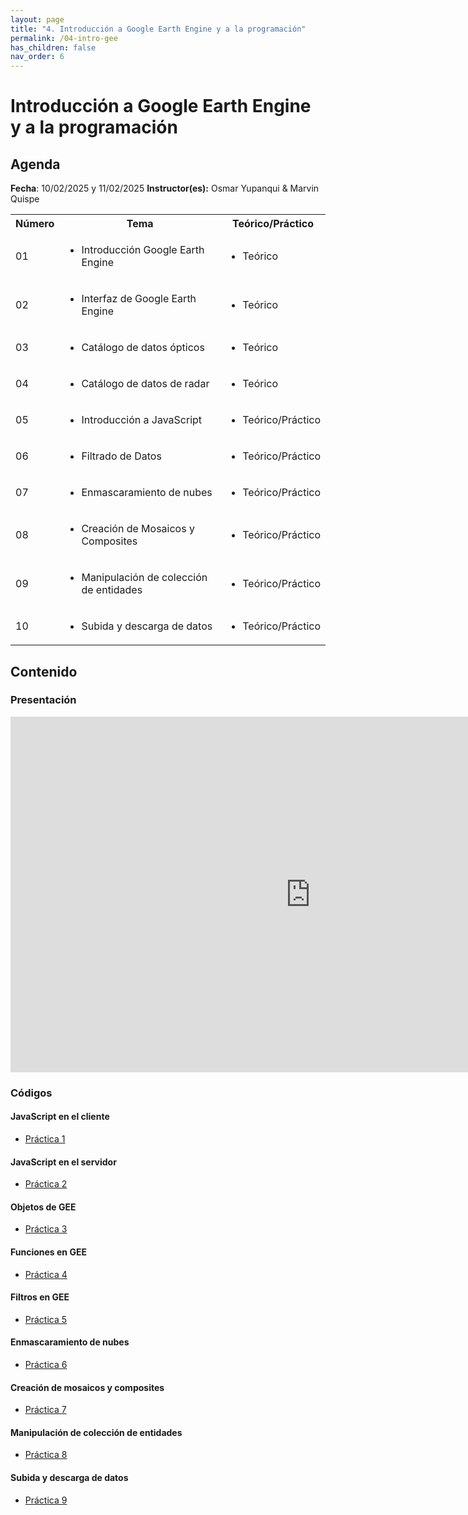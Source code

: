 ```yaml
---
layout: page
title: "4. Introducción a Google Earth Engine y a la programación"
permalink: /04-intro-gee
has_children: false
nav_order: 6
---
```




# Introducción a Google Earth Engine y a la programación

## Agenda
**Fecha**: 10/02/2025 y 11/02/2025
**Instructor(es):** Osmar Yupanqui & Marvin Quispe

<table>
  <tbody>
    <tr>
      <th align="center">Número</th>
      <th align="center">Tema</th>
      <th align="center">Teórico/Práctico</th>
    </tr>
    <tr>
      <td>01</td>
      <td>
        <ul>
            <li>Introducción Google Earth Engine</li>
        </ul>
      </td>
      <td>
        <ul>
            <li>Teórico</li>
        </ul>
      </td>
    </tr>
    <tr>
      <td>02</td>
      <td>
        <ul>
            <li>Interfaz de Google Earth Engine</li>
        </ul>
      </td>
      <td>
        <ul>
            <li>Teórico</li>
        </ul>
      </td>
    </tr>
    <tr>
      <td>03</td>
      <td>
        <ul>
            <li>Catálogo de datos ópticos</li>
        </ul>
      </td>
      <td>
        <ul>
            <li>Teórico</li>
        </ul>
      </td>
    </tr>
    <tr>
      <td>04</td>
      <td>
        <ul>
            <li>Catálogo de datos de radar</li>
        </ul>
      </td>
      <td>
        <ul>
            <li>Teórico</li>
        </ul>
      </td>
    </tr>
    <tr>
      <td>05</td>
      <td>
        <ul>
            <li>Introducción a JavaScript</li>
        </ul>
      </td>
      <td>
        <ul>
            <li>Teórico/Práctico</li>
        </ul>
      </td>
    </tr>
    <tr>
      <td>06</td>
      <td>
        <ul>
            <li>Filtrado de Datos</li>
        </ul>
      </td>
      <td>
        <ul>
            <li>Teórico/Práctico</li>
        </ul>
      </td>
    </tr>
    <tr>
      <td>07</td>
      <td>
        <ul>
            <li>Enmascaramiento de nubes</li>
        </ul>
      </td>
      <td>
        <ul>
            <li>Teórico/Práctico</li>
        </ul>
      </td>
    </tr>
    <tr>
      <td>08</td>
      <td>
        <ul>
            <li>Creación de Mosaicos y Composites</li>
        </ul>
      </td>
      <td>
        <ul>
            <li>Teórico/Práctico</li>
        </ul>
      </td>
    </tr>
    <tr>
      <td>09</td>
      <td>
        <ul>
            <li>Manipulación de colección de entidades</li>
        </ul>
      </td>
      <td>
        <ul>
            <li>Teórico/Práctico</li>
        </ul>
      </td>
    </tr>
    <tr>
      <td>10</td>
      <td>
        <ul>
            <li>Subida y descarga de datos</li>
        </ul>
      </td>
      <td>
        <ul>
            <li>Teórico/Práctico</li>
        </ul>
      </td>
    </tr>
  </tbody>
</table>


## Contenido

### Presentación

<iframe src="https://docs.google.com/presentation/d/e/2PACX-1vTqC9p43YRhrpVTrged5WK0rQ1aEGC5DCvhebBOkEXYrXAuXPA-zOgNYiyb9oRFwg/embed?start=false&loop=false&delayms=3000" frameborder="0" width="960" height="569" allowfullscreen="true" mozallowfullscreen="true" webkitallowfullscreen="true"></iframe>

### Códigos

#### JavaScript en el cliente

<ul>
    <li><a href="https://code.earthengine.google.com/?scriptPath=users%2Fgis_acca%2FCITEproductivo_Taller2025%3ADia1%2F1.1%20Introduccion%20Javascript%20cliente" target="_blank">Práctica 1</a></li>
</ul>

#### JavaScript en el servidor

<ul>
    <li><a href="https://code.earthengine.google.com/?scriptPath=users%2Fgis_acca%2FCITEproductivo_Taller2025%3ADia1%2F1.2%20Introduccion%20Javascript%20servidor" target="_blank">Práctica 2</a></li>
</ul>

#### Objetos de GEE

<ul>
    <li><a href="https://code.earthengine.google.com/?scriptPath=users%2Fgis_acca%2FCITEproductivo_Taller2025%3ADia1%2F1.3%20Introduccion%20Javascript%20objetos" target="_blank">Práctica 3</a></li>
</ul>

#### Funciones en GEE

<ul>
    <li><a href="https://code.earthengine.google.com/?scriptPath=users%2Fgis_acca%2FCITEproductivo_Taller2025%3ADia1%2F1.4%20Introduccion%20Javascript%20funciones" target="_blank">Práctica 4</a></li>
</ul>

#### Filtros en GEE

<ul>
    <li><a href="https://code.earthengine.google.com/?scriptPath=users%2Fgis_acca%2FCITEproductivo_Taller2025%3ADia1%2F1.5%20Filtrado%20de%20datos" target="_blank">Práctica 5</a></li>
</ul>

#### Enmascaramiento de nubes

<ul>
    <li><a href="https://code.earthengine.google.com/?scriptPath=users%2Fgis_acca%2FCITEproductivo_Taller2025%3ADia1%2F1.6%20Enmascaramiento%20de%20nubes" target="_blank">Práctica 6</a></li>
</ul>

#### Creación de mosaicos y composites
<ul>
    <li><a href="https://code.earthengine.google.com/?scriptPath=users%2Fgis_acca%2FCITEproductivo_Taller2025%3ADia1%2F1.7%20Creaci%C3%B3n%20de%20mosaicos%20y%20composites" target="_blank">Práctica 7</a></li>
</ul>

#### Manipulación de colección de entidades
<ul>
    <li><a href="https://code.earthengine.google.com/?scriptPath=users%2Fgis_acca%2FCITEproductivo_Taller2025%3ADia1%2F1.8%20Manipulacion%20de%20colecciones%20de%20entidades" target="_blank">Práctica 8</a></li>
</ul>

#### Subida y descarga de datos
<ul>
    <li><a href="https://code.earthengine.google.com/?scriptPath=users%2Fgis_acca%2FCITEproductivo_Taller2025%3ADia1%2F1.9%20Subida%20y%20descarga%20de%20datos" target="_blank">Práctica 9</a></li>
</ul>
